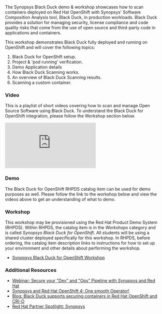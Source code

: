 The Synopsys Black Duck demo & workshop showcases how to scan containers deployed on Red Hat OpenShift with Synopsys' Software Composition Analysis tool, Black Duck, in production workloads. Black Duck provides a solution for managing security, license compliance and code quality risks that come from the use of open source and third-party code in applications and containers.

This workshop demonstrates Black Duck fully deployed and running on OpenShift and will cover the following topics:

1. Black Duck for OpenShift setup.
2. Project & 'pod running' verification.
3. Demo Application details
4. How Black Duck Scanning works.
5. An overview of Black Duck Scanning results.
6. Scanning a custom container.

### Video
This is a playlist of short videos covering how to scan and manage Open Source Software using Black Duck. To understand the Black Duck for OpenShift integration, please follow the Workshop section below.

<div class="video">
    <iframe
        src="https://www.youtube.com/playlist?list=PLpcJicBh0NdY_YnQj5HLs22oyEqnjjGrW"
        frameborder="0"
        allowfullscreen
    >
    </iframe>
</div>

### Demo
The Black Duck for OpenShift RHPDS catalog item can be used for demo purposes as well.  Please follow the link to the workshop below and view the videos above to get an understanding of what to demo.

### Workshop
This workshop may be provisioned using the Red Hat Product Demo System (RHPDS). Within RHPDS, the catalog item is in the _Workshops_ category and is called _Synopsys Black Duck for OpenShift_. All students will be using a shared cluster deployed specifically for this workshop. In RHPDS, before ordering, the catalog item description links to instructions for how to set up your environment and other details about performing the workshop.
* [Synopsys Black Duck for OpenShift Workshop](https://github.com/gautambaghel/demo-guide/blob/blackduck-to-dev/docs/blackduck-for-openshift.md)

### Additional Resources
* [Webinar: Secure your "Dev" and "Ops" Pipeline with Synopsys and Red Hat](https://www.brighttalk.com/webcast/13983/404981/secure-your-dev-and-ops-pipeline-with-synopsys-and-red-hat)
* [Synopsys and Red Hat OpenShift 4: One smooth Operator!](https://www.synopsys.com/blogs/software-security/synopsys-operator-for-red-hat-openshift/)
* [Blog: Black Duck supports securing containers in Red Hat OpenShift and CRI-O](https://www.synopsys.com/blogs/software-security/openshift-cri-o-security-black-duck/)
* [Red Hat Partner Spotlight: Synopsys](https://www.openshift.com/blog/partner-spotlight-black-duck-synopsys)
